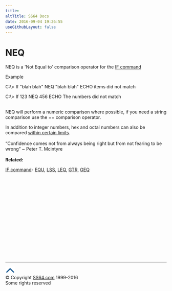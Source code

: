 ```yaml
---
title:
altTitle: SS64 Docs
date: 2016-09-04 19:26:55
useGithubLayout: false
---
```

<!-- #BeginLibraryItem "/Library/head_nt.lbi" --><!-- #EndLibraryItem --><h1>NEQ</h1>
<p>NEQ is a 'Not Equal to' comparison operator for the <a href="if.html">IF command</a> </p>
<p>Example</p>
<p class="code">C:\&gt; If "blah blah" NEQ "blah blah" ECHO items did not match </p>
<p class="code">C:\&gt; If 123 NEQ 456 ECHO The numbers did not match </p>
<p><br>
NEQ will perform a numeric comparison where possible, if you need a string comparison use the <span class="code">==</span> comparison operator.<br>
</p>
<p>In addition to integer numbers, hex and octal numbers can also be compared <a href="syntax-wildcards.html#numeric">within certain limits</a>.<br>
<br>
<span class="quote">“Confidence comes not from always being right but from not fearing to be wrong” ~ Peter T. Mcintyre </span><br>
<b><br>
Related:</b></p>
<p><a href="if.html">IF command</a>- <a href="equ.html"> EQU</a>,  <a href="lss.html">LSS</a>, <a href="leq.html">LEQ</a>, <a href="gtr.html">GTR</a>, <a href="geq.html">GEQ</a></p><!-- #BeginLibraryItem "/Library/foot_nt.lbi" --><p>
<!-- windows300 -->
<ins class="adsbygoogle" style="display:inline-block;width:300px;height:250px" data-ad-client="ca-pub-6140977852749469" data-ad-slot="7649547908"></ins>
<script>
(adsbygoogle = window.adsbygoogle || []).push({});
</script></p>
<hr>
<div id="bl" class="footer"><a href="neq.html#"><img src="../images/top.png" width="30" height="22" alt="Back to the Top"></a></div>
<div id="br" class="footer, tagline">© Copyright <a href="http://ss64.com/">SS64.com</a> 1999-2016<br>
Some rights reserved</div><!-- #EndLibraryItem -->

